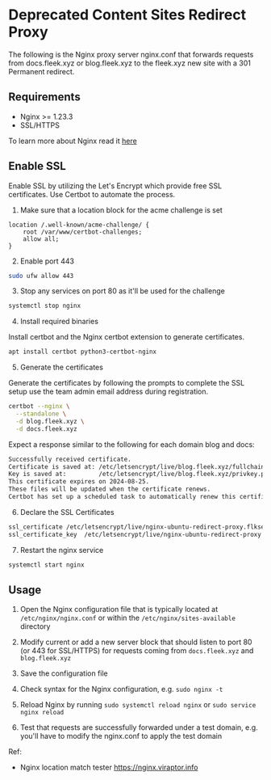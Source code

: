 # Deprecated Content Sites Redirect Proxy

The following is the Nginx proxy server nginx.conf that forwards requests from docs.fleek.xyz or blog.fleek.xyz to the fleek.xyz new site with a 301 Permanent redirect.

## Requirements

- Nginx >= 1.23.3
- SSL/HTTPS

To learn more about Nginx read it [here](https://nginx.org/en/docs)

## Enable SSL

Enable SSL by utilizing the Let's Encrypt which provide free SSL certificates. Use Certbot to automate the process.

1) Make sure that a location block for the acme challenge is set

```
location /.well-known/acme-challenge/ {
    root /var/www/certbot-challenges;
    allow all;
}
```

2) Enable port 443

```sh
sudo ufw allow 443
```

3) Stop any services on port 80 as it'll be used for the challenge

```sh
systemctl stop nginx
```

4) Install required binaries

Install certbot and the Nginx certbot extension to generate certificates.

```sh
apt install certbot python3-certbot-nginx
```

5) Generate the certificates

Generate the certificates by following the prompts to complete the SSL setup use the team admin email address during registration.
  
```sh
certbot --nginx \
  --standalone \
  -d blog.fleek.xyz \
  -d docs.fleek.xyz
```

Expect a response similar to the following for each domain blog and docs:

```sh
Successfully received certificate.
Certificate is saved at: /etc/letsencrypt/live/blog.fleek.xyz/fullchain.pem
Key is saved at:         /etc/letsencrypt/live/blog.fleek.xyz/privkey.pem
This certificate expires on 2024-08-25.
These files will be updated when the certificate renews.
Certbot has set up a scheduled task to automatically renew this certificate in the background.
```

6) Declare the SSL Certificates

```sh
ssl_certificate /etc/letsencrypt/live/nginx-ubuntu-redirect-proxy.flkservices.io/fullchain.pem;
ssl_certificate_key  /etc/letsencrypt/live/nginx-ubuntu-redirect-proxy.flkservices.io/privkey.pem;
```

7) Restart the nginx service

```sh
systemctl start nginx
```


## Usage

1) Open the Nginx configuration file that is typically  located at `/etc/nginx/nginx.conf` or within the `/etc/nginx/sites-available` directory

2) Modify current or add a new server block that should listen to port 80 (or 443 for SSL/HTTPS) for requests coming from `docs.fleek.xyz` and `blog.fleek.xyz`

3) Save the configuration file

4) Check syntax for the Nginx configuration, e.g. `sudo nginx -t`

5) Reload Nginx by running `sudo systemctl reload nginx` or `sudo service nginx reload`

6) Test that requests are successfully forwarded under a test domain, e.g. you'll have to modify the nginx.conf to apply the test domain

Ref:
- Nginx location match tester
  https://nginx.viraptor.info
